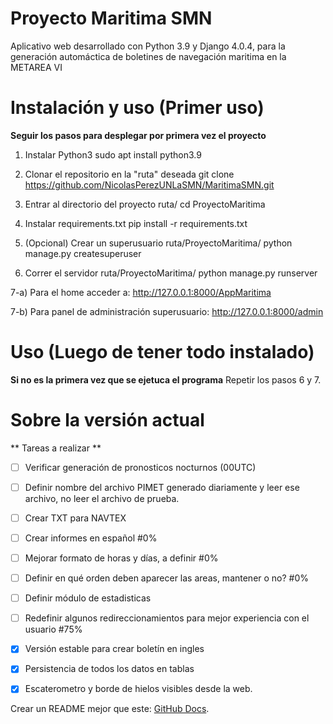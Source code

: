 # Proyecto Maritima SMN
Aplicativo web desarrollado con Python 3.9 y Django 4.0.4, para la generación automáctica de boletines de navegación maritima en la METAREA VI


# Instalación y uso (Primer uso)
**Seguir los pasos para desplegar por primera vez el proyecto**

1) Instalar Python3
sudo apt install python3.9

2) Clonar el repositorio en la "ruta" deseada
git clone https://github.com/NicolasPerezUNLaSMN/MaritimaSMN.git


3) Entrar al directorio del proyecto
ruta/ cd ProyectoMaritima


4) Instalar requirements.txt
pip install -r requirements.txt


5) (Opcional) Crear un superusuario
ruta/ProyectoMaritima/ python manage.py createsuperuser


6) Correr el servidor
ruta/ProyectoMaritima/ python manage.py runserver

7-a) Para el home acceder a: 
http://127.0.0.1:8000/AppMaritima

7-b) Para panel de administración superusuario:
http://127.0.0.1:8000/admin


# Uso (Luego de tener todo instalado)
**Si no es la primera vez que se ejetuca el programa**
Repetir los pasos 6 y 7.


# Sobre la versión actual
** Tareas a realizar **

- [ ] Verificar generación de pronosticos nocturnos (00UTC)
- [ ] Definir nombre del archivo PIMET generado diariamente y leer ese archivo, no leer el archivo de prueba.
- [ ] Crear TXT para NAVTEX
- [ ] Crear informes en español #0%
- [ ] Mejorar formato de horas y días, a definir #0%
- [ ] Definir en qué orden deben aparecer las areas, mantener o no? #0%
- [ ] Definir módulo de estadisticas
- [ ] Redefinir algunos redireccionamientos para mejor experiencia con el usuario #75%
- [x] Versión estable para crear boletín en ingles
- [x] Persistencia de todos los datos en tablas 
- [x] Escaterometro y borde de hielos visibles desde la web. 



Crear un README mejor que este: [GitHub Docs](https://docs.github.com/es/get-started/writing-on-github/getting-started-with-writing-and-formatting-on-github/basic-writing-and-formatting-syntax).